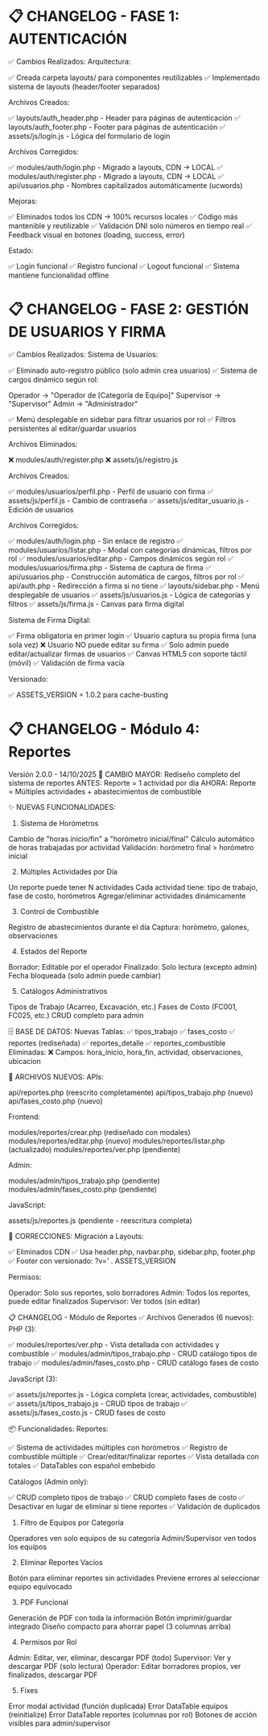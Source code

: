 # 📋 CHANGELOG - FASE 1: AUTENTICACIÓN
✅ Cambios Realizados:
Arquitectura:

✅ Creada carpeta layouts/ para componentes reutilizables
✅ Implementado sistema de layouts (header/footer separados)

Archivos Creados:

✅ layouts/auth_header.php - Header para páginas de autenticación
✅ layouts/auth_footer.php - Footer para páginas de autenticación
✅ assets/js/login.js - Lógica del formulario de login

Archivos Corregidos:

✅ modules/auth/login.php - Migrado a layouts, CDN → LOCAL
✅ modules/auth/register.php - Migrado a layouts, CDN → LOCAL
✅ api/usuarios.php - Nombres capitalizados automáticamente (ucwords)

Mejoras:

✅ Eliminados todos los CDN → 100% recursos locales
✅ Código más mantenible y reutilizable
✅ Validación DNI solo números en tiempo real
✅ Feedback visual en botones (loading, success, error)

Estado:

✅ Login funcional
✅ Registro funcional
✅ Logout funcional
✅ Sistema mantiene funcionalidad offline

# 📋 CHANGELOG - FASE 2: GESTIÓN DE USUARIOS Y FIRMA
✅ Cambios Realizados:
Sistema de Usuarios:

✅ Eliminado auto-registro público (solo admin crea usuarios)
✅ Sistema de cargos dinámico según rol:

Operador → "Operador de [Categoría de Equipo]"
Supervisor → "Supervisor"
Admin → "Administrador"


✅ Menú desplegable en sidebar para filtrar usuarios por rol
✅ Filtros persistentes al editar/guardar usuarios

Archivos Eliminados:

❌ modules/auth/register.php
❌ assets/js/registro.js

Archivos Creados:

✅ modules/usuarios/perfil.php - Perfil de usuario con firma
✅ assets/js/perfil.js - Cambio de contraseña
✅ assets/js/editar_usuario.js - Edición de usuarios

Archivos Corregidos:

✅ modules/auth/login.php - Sin enlace de registro
✅ modules/usuarios/listar.php - Modal con categorías dinámicas, filtros por rol
✅ modules/usuarios/editar.php - Campos dinámicos según rol
✅ modules/usuarios/firma.php - Sistema de captura de firma
✅ api/usuarios.php - Construcción automática de cargos, filtros por rol
✅ api/auth.php - Redirección a firma si no tiene
✅ layouts/sidebar.php - Menú desplegable de usuarios
✅ assets/js/usuarios.js - Lógica de categorías y filtros
✅ assets/js/firma.js - Canvas para firma digital

Sistema de Firma Digital:

✅ Firma obligatoria en primer login
✅ Usuario captura su propia firma (una sola vez)
❌ Usuario NO puede editar su firma
✅ Solo admin puede editar/actualizar firmas de usuarios
✅ Canvas HTML5 con soporte táctil (móvil)
✅ Validación de firma vacía

Versionado:

✅ ASSETS_VERSION = 1.0.2 para cache-busting

# 📋 CHANGELOG - Módulo 4: Reportes
Versión 2.0.0 - 14/10/2025
🔄 CAMBIO MAYOR: Rediseño completo del sistema de reportes
ANTES: Reporte = 1 actividad por día
AHORA: Reporte = Múltiples actividades + abastecimientos de combustible

✨ NUEVAS FUNCIONALIDADES:
1. Sistema de Horómetros

Cambio de "horas inicio/fin" a "horómetro inicial/final"
Cálculo automático de horas trabajadas por actividad
Validación: horómetro final > horómetro inicial

2. Múltiples Actividades por Día

Un reporte puede tener N actividades
Cada actividad tiene: tipo de trabajo, fase de costo, horómetros
Agregar/eliminar actividades dinámicamente

3. Control de Combustible

Registro de abastecimientos durante el día
Captura: horómetro, galones, observaciones

4. Estados del Reporte

Borrador: Editable por el operador
Finalizado: Solo lectura (excepto admin)
Fecha bloqueada (solo admin puede cambiar)

5. Catálogos Administrativos

Tipos de Trabajo (Acarreo, Excavación, etc.)
Fases de Costo (FC001, FC025, etc.)
CRUD completo para admin


🗄️ BASE DE DATOS:
Nuevas Tablas:
✅ tipos_trabajo
✅ fases_costo
✅ reportes (rediseñada)
✅ reportes_detalle
✅ reportes_combustible
Eliminadas:
❌ Campos: hora_inicio, hora_fin, actividad, observaciones, ubicacion

📂 ARCHIVOS NUEVOS:
APIs:

api/reportes.php (reescrito completamente)
api/tipos_trabajo.php (nuevo)
api/fases_costo.php (nuevo)

Frontend:

modules/reportes/crear.php (rediseñado con modales)
modules/reportes/editar.php (nuevo)
modules/reportes/listar.php (actualizado)
modules/reportes/ver.php (pendiente)

Admin:

modules/admin/tipos_trabajo.php (pendiente)
modules/admin/fases_costo.php (pendiente)

JavaScript:

assets/js/reportes.js (pendiente - reescritura completa)


🔧 CORRECCIONES:
Migración a Layouts:

✅ Eliminados CDN
✅ Usa header.php, navbar.php, sidebar.php, footer.php
✅ Footer con versionado: ?v=' . ASSETS_VERSION

Permisos:

Operador: Solo sus reportes, solo borradores
Admin: Todos los reportes, puede editar finalizados
Supervisor: Ver todos (sin editar)

📋 CHANGELOG - Módulo de Reportes
✅ Archivos Generados (6 nuevos):
PHP (3):

✅ modules/reportes/ver.php - Vista detallada con actividades y combustible
✅ modules/admin/tipos_trabajo.php - CRUD catálogo tipos de trabajo
✅ modules/admin/fases_costo.php - CRUD catálogo fases de costo

JavaScript (3):

✅ assets/js/reportes.js - Lógica completa (crear, actividades, combustible)
✅ assets/js/tipos_trabajo.js - CRUD tipos de trabajo
✅ assets/js/fases_costo.js - CRUD fases de costo

📦 Funcionalidades:
Reportes:

✅ Sistema de actividades múltiples con horómetros
✅ Registro de combustible múltiple
✅ Crear/editar/finalizar reportes
✅ Vista detallada con totales
✅ DataTables con español embebido

Catálogos (Admin only):

✅ CRUD completo tipos de trabajo
✅ CRUD completo fases de costo
✅ Desactivar en lugar de eliminar si tiene reportes
✅ Validación de duplicados

1. Filtro de Equipos por Categoría

Operadores ven solo equipos de su categoría
Admin/Supervisor ven todos los equipos

2. Eliminar Reportes Vacíos

Botón para eliminar reportes sin actividades
Previene errores al seleccionar equipo equivocado

3. PDF Funcional

Generación de PDF con toda la información
Botón imprimir/guardar integrado
Diseño compacto para ahorrar papel (3 columnas arriba)

4. Permisos por Rol

Admin: Editar, ver, eliminar, descargar PDF (todo)
Supervisor: Ver y descargar PDF (solo lectura)
Operador: Editar borradores propios, ver finalizados, descargar PDF

5. Fixes

Error modal actividad (función duplicada)
Error DataTable equipos (reinitialize)
Error DataTable reportes (columnas por rol)
Botones de acción visibles para admin/supervisor

# 